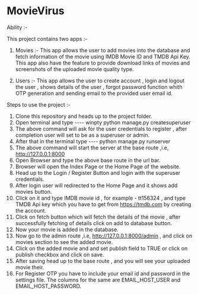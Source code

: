 # MovieVirus

Ability :- 

This project contains two apps :-

1. Movies :- This app allows the user to add movies into the database and fetch information of the movie using IMDB Movie ID and TMDB Api Key.
             This app also have the feature to provide download links of movies and screenshots of the uploaded movie quality type.
             
2. Users :- This app allows the user to create account , login and logout the user , shows details of the user , forgot password function whith OTP generation and sending email to the provided user email id.

Steps to use the project :-

1. Clone this repository and heads up to the project folder.
2. Open terminal and type  ----  winpty python manage.py createsuperuser
3. The above command will ask for the user credentials to register , after completion user will set to be as a superuser or admin.
4. After that in the terminal type  ----  python manage.py runserver
5. The above command will start the server at the base route ,i.e, http://127.0.0.1:8000
6. Open Browser and type the above base route in the url bar.
7. Browser will open the Index Page or the Home Page of the website.
8. Head up to the Login / Register Button and login with the superuser credentials.
9. After login user will redirected to the Home Page and it shows add movies button.
10. Click on it and type IMDB movie id , for example - tt156324 , and type TMDB Api key which you have to get from https://tmdb.com by creating the account.
11. Click on fetch button which will fetch the details of the movie , after successfully fetching of details click on add to database button.
12. Now your movie is added in the database.
13. Now go to the admin route ,i.e, http://127.0.0.1:8000/admin , and click on movies section to see the added movie.
14. Click on the added movie and and set publish field to TRUE or click on publish checkbox and click on save.
15. After saving head up to the base route , and you will see your uploaded movie their.
16. For Register OTP you have to include your email id and password in the settings file. The columns for the same are EMAIL_HOST_USER and EMAIL_HOST_PASSWORD.
